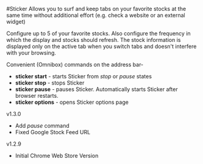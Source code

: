 #Sticker
Allows you to surf and keep tabs on your favorite stocks at the same time without additional effort (e.g. check a website or an external widget)

Configure up to 5 of your favorite stocks. Also configure the frequency in which the display and stocks should refresh. The stock information is displayed only on the active tab when you switch tabs and doesn't interfere with your browsing.  

Convenient (Omnibox) commands on the address bar-
* **sticker start** - starts Sticker from *stop* or *pause* states
* **sticker stop** - stops Sticker
* **sticker pause** - pauses Sticker. Automatically starts Sticker after browser restarts.
* **sticker options** - opens Sticker options page

v1.3.0
* Add *pause* command
* Fixed Google Stock Feed URL

v1.2.9
* Initial Chrome Web Store Version